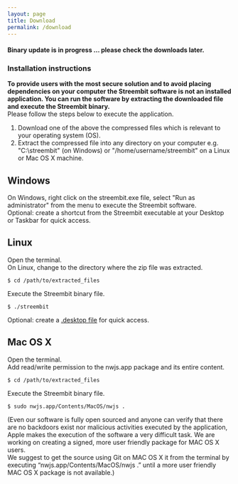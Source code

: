 ```yaml
---
layout: page
title: Download
permalink: /download
---
```


#### Binary update is in progress ... please check the downloads later.

<div style="display:none">

Windows 64-bit    
[Streembit v.1.0.3 Win64 executable](http://streembit.github.io/downloads/streembit_win64.zip)  
MD5 hash: 5c2d937ca28f194b48c286cbe18cd123  

--------

Linux 64-bit    
[Streembit v.1.0.2 Linux64 executable](http://streembit.github.io/downloads/streembit_linux64.zip)    
MD5 hash: ca70f8e9ab815a3475a5fe718052e331

--------

MAC OS X 64-bit    
[Streembit v.1.0.2 Mac executable](http://streembit.github.io/downloads/streembit_macosx64.zip)    
MD5 hash: 918b0779bbbc68eb5cda846b3d857b8a

--------
</div>


### Installation instructions
**To provide users with the most secure solution and to avoid placing dependencies on your computer the Streembit software is not an installed application. You can run the software by extracting the downloaded file and execute the Streembit binary.**   
Please follow the steps below to execute the application.

1. Download one of the above the compressed files which is relevant to your operating system (OS).
2. Extract the compressed file into any directory on your computer e.g. "C:\streembit" (on Windows) or "/home/username/streembit" on a Linux or Mac OS X machine.

Windows
-------
On Windows, right click on the streembit.exe file, select "Run as administrator" from the menu to execute the Streembit software.   
Optional: create a shortcut from the Streembit executable at your Desktop or Taskbar for quick access.


Linux
-----
Open the terminal.    
On Linux, change to the directory where the zip file was extracted.   

```
$ cd /path/to/extracted_files
```     

Execute the Streembit binary file.  

```
$ ./streembit
```   

Optional: create a [.desktop file](https://wiki.archlinux.org/index.php/Desktop_entries) for quick access.

Mac OS X
--------
Open the terminal.    
Add read/write permission to the nwjs.app package and its entire content.

```
$ cd /path/to/extracted_files
```

Execute the Streembit binary file.     

```
$ sudo nwjs.app/Contents/MacOS/nwjs .
```   

(Even our software is fully open sourced and anyone can verify that there are no backdoors exist nor malicious activities executed by the application, Apple makes the execution of the software a very difficult task. We are working on creating a signed, more user friendly package for MAC OS X users.   
We suggest to get the source using Git on MAC OS X it from the terminal by executing “nwjs.app/Contents/MacOS/nwjs .” until a more user friendly MAC OS X package is not available.)




